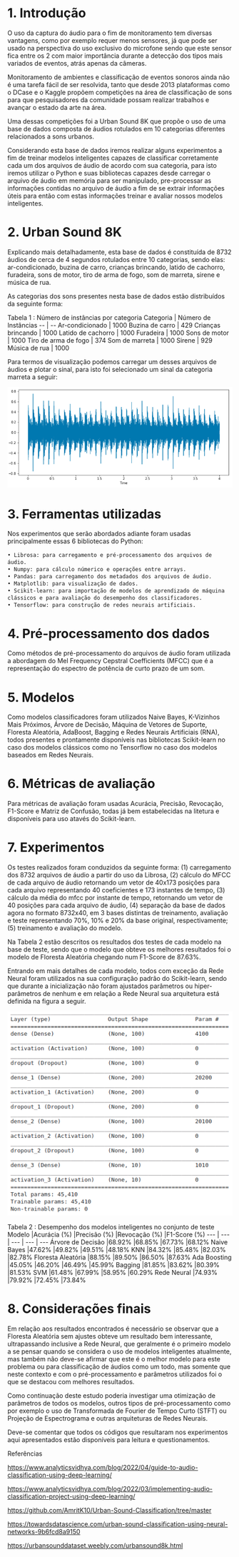 # 1. Introdução
               
O uso da captura do áudio para o fim de monitoramento tem diversas vantagens, como por exemplo requer menos sensores, já que pode ser usado na perspectiva do uso exclusivo do microfone sendo que este sensor fica entre os 2 com maior importância durante a detecção dos tipos mais variados de eventos, atrás apenas da câmeras.
               
Monitoramento de ambientes e classificação de eventos sonoros ainda não é uma tarefa fácil de ser resolvida, tanto que desde 2013 plataformas como o DCase e o Kaggle propõem competições na área de classificação de sons para que pesquisadores da comunidade possam realizar trabalhos e avançar o estado da arte na área.

Uma dessas competições foi a Urban Sound 8K que propõe o uso de uma base de dados composta de áudios rotulados em 10 categorias diferentes relacionados a sons urbanos.

Considerando esta base de dados iremos realizar alguns experimentos a fim de treinar modelos inteligentes capazes de classificar corretamente cada um dos arquivos de áudio de acordo com sua categoria, para isto iremos utilizar o Python e suas bibliotecas capazes desde carregar o arquivo de áudio em memória para ser manipulado, pre-processar as informações contidas no arquivo de áudio a fim de se extrair informações úteis para então com estas informações treinar e avaliar nossos modelos inteligentes.
               
# 2. Urban Sound 8K

Explicando mais detalhadamente, esta base de dados é constituída de 8732 áudios de cerca de 4 segundos rotulados entre 10 categorias, sendo elas: ar-condicionado, buzina de carro, crianças brincando, latido de cachorro, furadeira, sons de motor, tiro de arma de fogo, som de marreta, sirene e música de rua.

As categorias dos sons presentes nesta base de dados estão distribuídos da seguinte forma:

Tabela 1 : Número de instâncias por categoria
Categoria | Número de Instâncias
-- | --
Ar-condicionado | 1000
Buzina de carro | 429
Crianças brincando | 1000
Latido de cachorro | 1000
Furadeira | 1000
Sons de motor | 1000
Tiro de arma de fogo | 374
Som de marreta | 1000
Sirene | 929
Música de rua | 1000

      
Para termos de visualização podemos carregar um desses arquivos de áudios e plotar o sinal, para isto foi selecionado um sinal da categoria marreta a seguir:

![AudioExample](AudioExample.png)

# 3. Ferramentas utilizadas

Nos experimentos que serão abordados adiante foram usadas principalmente essas 6 bibliotecas do Python:

    • Librosa: para carregamento e pré-processamento dos arquivos de áudio.
    • Numpy: para cálculo númerico e operações entre arrays.
    • Pandas: para carregamento dos metadados dos arquivos de áudio.
    • Matplotlib: para visualização de dados.
    • Scikit-learn: para importação de modelos de aprendizado de máquina clássicos e para avaliação do desempenho dos classificadores.
    • Tensorflow: para construção de redes neurais artificiais.

# 4. Pré-processamento dos dados

Como métodos de pré-processamento do arquivos de áudio foram utilizada a abordagem do Mel Frequency Cepstral Coefficients (MFCC) que é a representação do espectro de potência de curto prazo de um som.

# 5. Modelos

Como modelos classificadores foram utilizados  Naive Bayes, K-Vizinhos Mais Próximos, Árvore de Decisão, Máquina de Vetores de Suporte, Floresta Aleatória, AdaBoost, Bagging e Redes Neurais Artificiais (RNA), todos presentes e prontamente disponíveis nas bibliotecas Scikit-learn no caso dos modelos clássicos como no Tensorflow no caso dos modelos baseados em Redes Neurais.

# 6. Métricas de avaliação

Para métricas de avaliação foram usadas Acurácia, Precisão, Revocação, F1-Score e Matriz de Confusão, todas já bem estabelecidas na litetura e disponíveis para uso atavés do Scikit-learn.
# 7. Experimentos

Os testes realizados foram conduzidos da seguinte forma: (1) carregamento dos 8732 arquivos de áudio a partir do uso da Librosa, (2) cálculo do MFCC de cada arquivo de áudio retornando um vetor de 40x173 posições para cada arquivo representando 40 coeficientes e 173 instantes de tempo, (3) cálculo da média do mfcc por instante de tempo, retornando um vetor de 40 posições para cada arquivo de áudio, (4) separação da base de dados agora no formato 8732x40, em 3 bases distintas de treinamento, avaliação e teste representando 70%, 10% e 20% da base original, respectivamente; (5) treinamento e avaliação do modelo.

Na Tabela 2 estão descritos os resultados dos testes de cada modelo na base de teste, sendo que o modelo que obteve os melhores resultados foi o modelo de Floresta Aleatória chegando num F1-Score de 87.63%.

Entrando em mais detalhes de cada modelo, todos com exceção da Rede Neural foram utilizados na sua configuração padrão do Scikit-learn, sendo que durante a inicialização não foram ajustados parâmetros ou hiper-parâmetros de nenhum e em relação a Rede Neural sua arquitetura está definida na figura a seguir.

![NNArchitecture](nn_architecture.png)

Tabela 2 : Desempenho dos modelos inteligentes no conjunto de teste
Modelo |Acurácia (%) |Precisão (%) |Revocação (%) |F1-Score (%)
--- | --- | --- | --- | ---
Árvore de Decisão |68.92% |68.85% |67.73% |68.12%
Naive Bayes |47.62% |49.82% |49.51% |48.18%
KNN |84.32% |85.48% |82.03% |82.78%
Floresta Aleatória |88.15% |89.50% |86.50% |87.63%
Ada Boosting |45.05% |46.20% |46.49% |45.99%
Bagging |81.85% |83.62% |80.39% |81.53%
SVM |61.48% |67.99% |58.95% |60.29%
Rede Neural |74.93% |79.92% |72.45% |73.84%

# 8. Considerações finais

Em relação aos resultados encontrados é necessário se observar que a Floresta Aleatória sem ajustes obteve um resultado bem interessante, ultrapassando inclusive a Rede Neural, que geralmente é o primeiro modelo a se pensar quando se considera o uso de modelos inteligentes atualmente, mas também não deve-se afirmar que este é o melhor modelo para este problema ou para classificação de áudios como um todo, mas somente que neste contexto e com o pré-processamento e parâmetros utilizados foi o que se destacou com melhores resultados. 

Como continuação deste estudo poderia investigar uma otimização de parâmetros de todos os modelos, outros tipos de pré-processamento como por exemplo o uso de Transformada de Fourier de Tempo Curto (STFT) ou Projeção de Espectrograma e outras arquiteturas de Redes Neurais.

Deve-se comentar que todos os códigos que resultaram nos experimentos aqui apresentados estão disponíveis para leitura e questionamentos.

Referências

https://www.analyticsvidhya.com/blog/2022/04/guide-to-audio-classification-using-deep-learning/

https://www.analyticsvidhya.com/blog/2022/03/implementing-audio-classification-project-using-deep-learning/

https://github.com/AmritK10/Urban-Sound-Classification/tree/master

https://towardsdatascience.com/urban-sound-classification-using-neural-networks-9b6fcd8a9150

https://urbansounddataset.weebly.com/urbansound8k.html

